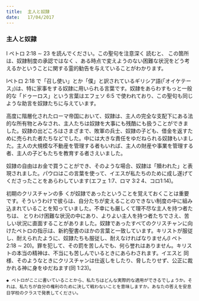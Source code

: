 ```yaml
---
title:  主人と奴隷
date:   17/04/2017
---
```


### 主人と奴隷

 I ペトロ 2:18 ∼ 23 を読んでください。この聖句を注意深く 読むと、 この箇所は、奴隷制度の承認ではなく 、ある時点で変えようのない困難な状況をどう考えるかということに関する霊的勧告を与えていることがわかります。

 Iペトロ 2:18 で「召し使い」とか「僕」と訳されているギリシア語(「オイケテース」)は、特に家事をする奴隷に用いられる言葉です。奴隷をあらわすもっと一般的な「ドゥーロス」という言葉はエフェソ 6:5 で使われており、この聖句も同じような助言を奴隷たちに与えています。

 高度に階層化されたローマ帝国において、奴隷は、主人の完全な支配下にある法的な所有物とみなされ、主人たちは奴隷を大事にも残酷にも扱うことができました。奴隷の出どころはさまざまで、敗軍の兵士、奴隷の子ども、借金を返すために売られた者たちなどでした。中には大きな責任をゆだねられる奴隷もいました。主人の大規模な不動産を管理する者もいれば、主人の財産や事業を管理する者、主人の子どもたちを教育する者さえいました。

 奴隷の自由はお金で買うことができ、そのような場合、奴隷は「贖われた」と表現されました。パウロはこの言葉を使って、イエスが私たちのために成し遂げてくださったことをあらわしています(エフェ 1:7、ロマ 3:2 4、コロ1:14)。

 初期のクリスチャンの多 くが奴隷であったということを覚えておくことは重要です。そういうわけで彼らは、自分たちが変えることのできない制度の中に組み込まれていることを知っていました。不幸にも厳しくて理不尽な主人を持つ者たちは、 とりわけ困難な状況の中にあり、よりよい主人を持つ者たちでさえ、苦しい状況に直面することがありました。奴隷であったすべてのクリスチャンに向けたペトロの指示は、新約聖書のほかの言葉と一致しています。キリストが服従し、耐えられたように、奴隷たちも服従し、耐えなければなりません(I ペト 2:18 ∼ 20)。罪を犯して、その罰を苦しんでも、何ら誉れはありません。キリストの本当の精神は、不当にも苦しんでいるときにあらわされます。イエスと 同様、そのようなときにクリスチャンは仕返しをしたり、脅したりせず、公正に裁かれる神に身をゆだねます(同 1:23)。

`◆ ペトロがここに書いていることから、私たちはどんな実際的な適用ができるでしょうか。それは、私たちが自分の権利のために決して戦わないことを意味しますか。あなたの答えを安息日学校のクラスで発表してください。`
